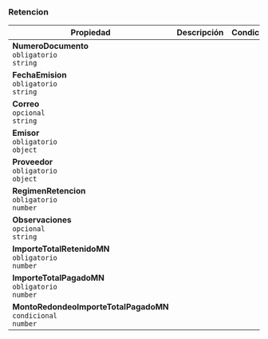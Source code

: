 ### Retencion

| **Propiedad** | **Descripción** | **Condición** |
| --- | --- | --- |
| **NumeroDocumento**  <br>`obligatorio`  <br>`string` |  |  |
| **FechaEmision**  <br>`obligatorio`  <br>`string` |  |  |
| **Correo**  <br>`opcional`  <br>`string` |  |  |
| **Emisor**  <br>`obligatorio`  <br>`object` |  |  |
| **Proveedor**  <br>`obligatorio`  <br>`object` |  |  |
| **RegimenRetencion**  <br>`obligatorio`  <br>`number` |  |  |
| **Observaciones**  <br>`opcional`  <br>`string` |  |  |
| **ImporteTotalRetenidoMN**  <br>`obligatorio`  <br>`number` |  |  |
| **ImporteTotalPagadoMN**  <br>`obligatorio`  <br>`number` |  |  |
| **MontoRedondeoImporteTotalPagadoMN**  <br>`condicional`  <br>`number` |  |  |